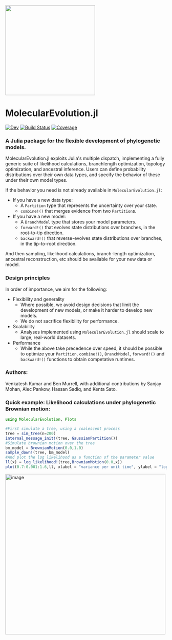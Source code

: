 <img src="https://user-images.githubusercontent.com/1152087/188331266-5e03565b-00a7-490c-a616-50598ca46010.png" width="280">

# MolecularEvolution.jl

<!---[![Stable](https://img.shields.io/badge/docs-stable-blue.svg)](https://MurrellGroup.github.io/MolecularEvolution.jl/stable/)-->
[![Dev](https://img.shields.io/badge/docs-dev-blue.svg)](https://MurrellGroup.github.io/MolecularEvolution.jl/dev/)
[![Build Status](https://github.com/MurrellGroup/MolecularEvolution.jl/actions/workflows/CI.yml/badge.svg?branch=main)](https://github.com/MurrellGroup/MolecularEvolution.jl/actions/workflows/CI.yml?query=branch%3Amain)
[![Coverage](https://codecov.io/gh/MurrellGroup/MolecularEvolution.jl/branch/main/graph/badge.svg)](https://codecov.io/gh/MurrellGroup/MolecularEvolution.jl)

### A Julia package for the flexible development of phylogenetic models.

MolecularEvolution.jl exploits Julia's multiple dispatch, implementing a fully generic suite of likelihood calculations, branchlength optimization, topology optimization, and ancestral inference. Users can define probability distributions over their own data types, and specify the behavior of these under their own model types.

If the behavior you need is not already available in `MolecularEvolution.jl`:
- If you have a new data type:
  - A `Partition` type that represents the uncertainty over your state. 
  - `combine!()` that merges evidence from two `Partition`s.
- If you have a new model:
  - A `BranchModel` type that stores your model parameters.
  - `forward!()` that evolves state distributions over branches, in the root-to-tip direction.
  - `backward!()` that reverse-evolves state distributions over branches, in the tip-to-root direction.

And then sampling, likelihood calculations, branch-length optimization, ancestral reconstruction, etc should be available for your new data or model.

### Design principles
In order of importance, we aim for the following:
- Flexibility and generality
  - Where possible, we avoid design decisions that limit the development of new models, or make it harder to develop new models.
  - We do not sacrifice flexibility for performance.
- Scalability
  - Analyses implemented using `MolecularEvolution.jl` should scale to large, real-world datasets.
- Performance
  - While the above take precedence over speed, it should be possible to optimize your `Partition`, `combine!()`, `BranchModel`, `forward!()` and `backward!()` functions to obtain competative runtimes.

### Authors:
Venkatesh Kumar and Ben Murrell, with additional contributions by Sanjay Mohan, Alec Pankow, Hassan Sadiq, and Kenta Sato.

### Quick example: Likelihood calculations under phylogenetic Brownian motion:

```julia
using MolecularEvolution, Plots

#First simulate a tree, using a coalescent process
tree = sim_tree(n=200)
internal_message_init!(tree, GaussianPartition())
#Simulate brownian motion over the tree
bm_model = BrownianMotion(0.0,1.0)
sample_down!(tree, bm_model)
#And plot the log likelihood as a function of the parameter value
ll(x) = log_likelihood!(tree,BrownianMotion(0.0,x))
plot(0.7:0.001:1.6,ll, xlabel = "variance per unit time", ylabel = "log likelihood")
```
<img width="500" alt="image" src="https://user-images.githubusercontent.com/1152087/188332021-051021a9-b571-43c5-9ff9-048de1036892.png">

